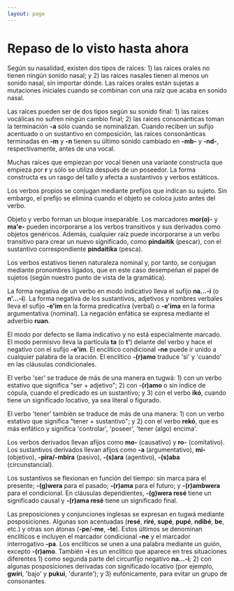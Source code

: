 ```yaml
---
layout: page
---
```


# Repaso de lo visto hasta ahora

Según su nasalidad, existen dos tipos de raíces: 1) las raíces orales no tienen ningún sonido nasal; y 2) las raíces nasales tienen al menos un sonido nasal, sin importar dónde. Las raíces orales están sujetas a mutaciones iniciales cuando se combinan con una raíz que acaba en sonido nasal.

Las raíces pueden ser de dos tipos según su sonido final: 1) las raíces vocálicas no sufren ningún cambio final; 2) las raíces consonánticas toman la terminación **-a** sólo cuando se nominalizan. Cuando reciben un sufijo acentuado o un sustantivo en composición, las raíces consonánticas terminadas en **-m** y **-n** tienen su último sonido cambiado en **-mb-** y **-nd-**, respectivamente, antes de una vocal.

Muchas raíces que empiezan por vocal tienen una variante constructa que empieza por **r** y sólo se utiliza después de un poseedor. La forma constructa es un rasgo del tallo y afecta a sustantivos y verbos estáticos.

Los verbos propios se conjugan mediante prefijos que indican su sujeto. Sin embargo, el prefijo se elimina cuando el objeto se coloca justo antes del verbo.

Objeto y verbo forman un bloque inseparable. Los marcadores **mor(o)-** y **ma'e-** pueden incorporarse a los verbos transitivos y sus derivados como objetos genéricos. Además, cualquier raíz puede incorporarse a un verbo transitivo para crear un nuevo significado, como **pindaitik** (pescar), con el sustantivo correspondiente **pindaitika** (pesca).

Los verbos estativos tienen naturaleza nominal y, por tanto, se conjugan mediante pronombres ligados, que en este caso desempeñan el papel de sujetos (según nuestro punto de vista de la gramática).

La forma negativa de un verbo en modo indicativo lleva el sufijo **na...-i** (o **n'...-i**). La forma negativa de los sustantivos, adjetivos y nombres verbales lleva el sufijo **-e'im** en la forma predicativa (verbal) o **-e'ima** en la forma argumentativa (nominal). La negación enfática se expresa mediante el adverbio **ruan**.

El modo por defecto se llama indicativo y no está especialmente marcado. El modo permisivo lleva la partícula **ta** (o **t'**) delante del verbo y hace el negativo con el sufijo **-e'im**. El enclítico condicional **-ne** puede ir unido a cualquier palabra de la oración. El enclítico **-(r)amo** traduce 'si' y 'cuando' en las cláusulas condicionales.

El verbo 'ser' se traduce de más de una manera en tugwá: 1) con un verbo estativo que significa "ser + adjetivo"; 2) con **-(r)amo** o sin índice de cópula, cuando el predicado es un sustantivo; y 3) con el verbo **ikó**, cuando tiene un significado locativo, ya sea literal o figurado.

El verbo 'tener' también se traduce de más de una manera: 1) con un verbo estativo que significa "tener + sustantivo"; y 2) con el verbo **rekó**, que es más enfático y significa 'controlar', 'poseer', 'tener (algo) encima'.

Los verbos derivados llevan afijos como **mo-** (causativo) y **ro-** (comitativo). Los sustantivos derivados llevan afijos como **-a** (argumentativo), **mi-** (objetivo), **-pira/-mbira** (pasivo), **-(s)ara** (agentivo), **-(s)aba** (circunstancial).

Los sustantivos se flexionan en función del tiempo: sin marca para el presente; **-(g)wera** para el pasado; **-(r)ama** para el futuro; y **-(r)ambwera** para el condicional. En cláusulas dependientes, **-(g)wera resé** tiene un significado causal y **-(r)ama resé** tiene un significado final.

Las preposiciones y conjunciones inglesas se expresan en tugwá mediante posposiciones. Algunas son acentuadas (**resé**, **riré**, **supé**, **pupé**, **ndibé**, **be**, etc.) y otras son átonas (**-pe**/**-me**, **-te**). Estos últimos se denominan enclíticos e incluyen el marcador condicional **-ne** y el marcador interrogativo **-pa**. Los enclíticos se unen a una palabra mediante un guión, excepto **-(r)amo**. También **-i** es un enclítico que aparece en tres situaciones diferentes 1) como segunda parte del circunfijo negativo **na...-i**; 2) con algunas posposiciones derivadas con significado locativo (por ejemplo, **gwiri**, 'bajo' y **pukui**, 'durante'); y 3) eufónicamente, para evitar un grupo de consonantes.
